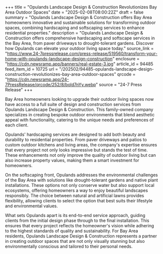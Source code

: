 +++
title = "Opulands Landscape Design & Construction Revolutionizes Bay Area Outdoor Spaces"
date = "2025-02-08T08:00:22Z"
draft = false
summary = "Opulands Landscape Design & Construction offers Bay Area homeowners innovative and sustainable solutions for transforming outdoor spaces, combining hardscaping and softscaping services to enhance residential properties."
description = "Opulands Landscape Design & Construction offers comprehensive hardscaping and softscape services in the Bay Area, from paver driveways to drought-tolerant gardens. Discover how Opulands can elevate your outdoor living space today."
source_link = "https://www.24-7pressrelease.com/press-release/519560/transform-your-home-with-opulands-landscape-design-construction"
enclosure = "https://cdn.newsramp.app/banners/real-estate-3.jpg"
article_id = 94485
feed_item_id = 10725
url = "/202502/94485-opulands-landscape-design-construction-revolutionizes-bay-area-outdoor-spaces"
qrcode = "https://cdn.newsramp.app/24-7PressRelease/qrcode/252/8/bold7nYy.webp"
source = "24-7 Press Release"
+++

<p>Bay Area homeowners looking to upgrade their outdoor living spaces now have access to a full suite of design and construction services from Opulands Landscape Design & Construction. This family-owned company specializes in creating bespoke outdoor environments that blend aesthetic appeal with functionality, catering to the unique needs and preferences of each client.</p><p>Opulands' hardscaping services are designed to add both beauty and durability to residential properties. From paver driveways and patios to custom outdoor kitchens and living areas, the company's expertise ensures that every project not only looks impressive but stands the test of time. These enhancements not only improve the quality of outdoor living but can also increase property values, making them a smart investment for homeowners.</p><p>On the softscaping front, Opulands addresses the environmental challenges of the Bay Area with solutions like drought-tolerant gardens and native plant installations. These options not only conserve water but also support local ecosystems, offering homeowners a way to enjoy beautiful landscapes responsibly. The choice between natural and artificial lawns provides flexibility, allowing clients to select the option that best suits their lifestyle and environmental values.</p><p>What sets Opulands apart is its end-to-end service approach, guiding clients from the initial design phase through to the final installation. This ensures that every project reflects the homeowner's vision while adhering to the highest standards of quality and sustainability. For Bay Area residents, Opulands Landscape Design & Construction represents a partner in creating outdoor spaces that are not only visually stunning but also environmentally conscious and tailored to their personal needs.</p>